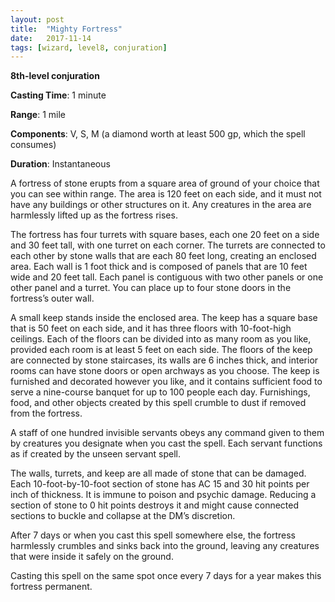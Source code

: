 ```yaml
---
layout: post
title:  "Mighty Fortress"
date:   2017-11-14
tags: [wizard, level8, conjuration]
---
```


**8th-level conjuration**

**Casting Time**: 1 minute

**Range**: 1 mile

**Components**: V, S, M (a diamond worth at least 500 gp, which the spell consumes)

**Duration**: Instantaneous

A fortress of stone erupts from a square area of ground of your choice that you can see within range. The area is 120 feet on each side, and it must not have any buildings or other structures on it. Any creatures in the area are harmlessly lifted up as the fortress rises.

The fortress has four turrets with square bases, each one 20 feet on a side and 30 feet tall, with one turret on each corner. The turrets are connected to each other by stone walls that are each 80 feet long, creating an enclosed area. Each wall is 1 foot thick and is composed of panels that are 10 feet wide and 20 feet tall. Each panel is contiguous with two other panels or one other panel and a turret. You can place up to four stone doors in the fortress’s outer wall.

A small keep stands inside the enclosed area. The keep has a square base that is 50 feet on each side, and it has three floors with 10-foot-high ceilings. Each of the floors can be divided into as many room as you like, provided each room is at least 5 feet on each side. The floors of the keep are connected by stone staircases, its walls are 6 inches thick, and interior rooms can have stone doors or open archways as you choose. The keep is furnished and decorated however you like, and it contains sufficient food to serve a nine-course banquet for up to 100 people each day. Furnishings, food, and other objects created by this spell crumble to dust if removed from the fortress.

A staff of one hundred invisible servants obeys any command given to them by creatures you designate when you cast the spell. Each servant functions as if created by the unseen servant spell.

The walls, turrets, and keep are all made of stone that can be damaged. Each 10-foot-by-10-foot section of stone has AC 15 and 30 hit points per inch of thickness. It is immune to poison and psychic damage. Reducing a section of stone to 0 hit points destroys it and might cause connected sections to buckle and collapse at the DM’s discretion.

After 7 days or when you cast this spell somewhere else, the fortress harmlessly crumbles and sinks back into the ground, leaving any creatures that were inside it safely on the ground.

Casting this spell on the same spot once every 7 days for a year makes this fortress permanent.
